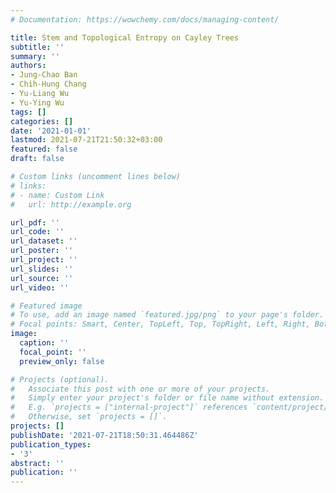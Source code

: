 ```yaml
---
# Documentation: https://wowchemy.com/docs/managing-content/

title: Stem and Topological Entropy on Cayley Trees
subtitle: ''
summary: ''
authors:
- Jung-Chao Ban
- Chih-Hung Chang
- Yu-Liang Wu
- Yu-Ying Wu
tags: []
categories: []
date: '2021-01-01'
lastmod: 2021-07-21T21:50:32+03:00
featured: false
draft: false

# Custom links (uncomment lines below)
# links:
# - name: Custom Link
#   url: http://example.org

url_pdf: ''
url_code: ''
url_dataset: ''
url_poster: ''
url_project: ''
url_slides: ''
url_source: ''
url_video: ''

# Featured image
# To use, add an image named `featured.jpg/png` to your page's folder.
# Focal points: Smart, Center, TopLeft, Top, TopRight, Left, Right, BottomLeft, Bottom, BottomRight.
image:
  caption: ''
  focal_point: ''
  preview_only: false

# Projects (optional).
#   Associate this post with one or more of your projects.
#   Simply enter your project's folder or file name without extension.
#   E.g. `projects = ["internal-project"]` references `content/project/deep-learning/index.md`.
#   Otherwise, set `projects = []`.
projects: []
publishDate: '2021-07-21T18:50:31.464486Z'
publication_types:
- '3'
abstract: ''
publication: ''
---
```

